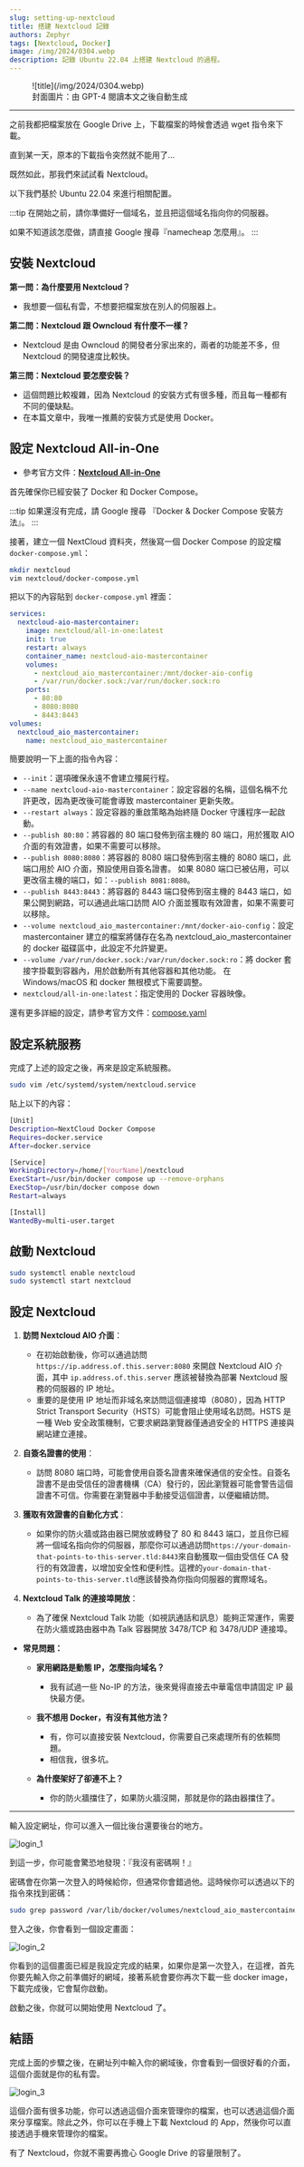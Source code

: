 ```yaml
---
slug: setting-up-nextcloud
title: 搭建 Nextcloud 記錄
authors: Zephyr
tags: [Nextcloud, Docker]
image: /img/2024/0304.webp
description: 記錄 Ubuntu 22.04 上搭建 Nextcloud 的過程。
---
```


<figure>
![title](/img/2024/0304.webp)
<figcaption>封面圖片：由 GPT-4 閱讀本文之後自動生成</figcaption>
</figure>

---

之前我都把檔案放在 Google Drive 上，下載檔案的時候會透過 wget 指令來下載。

直到某一天，原本的下載指令突然就不能用了...

既然如此，那我們來試試看 Nextcloud。

<!-- truncate -->

以下我們基於 Ubuntu 22.04 來進行相關配置。

:::tip
在開始之前，請你準備好一個域名，並且把這個域名指向你的伺服器。

如果不知道該怎麼做，請直接 Google 搜尋『namecheap 怎麼用』。
:::

## 安裝 Nextcloud

**第一問：為什麼要用 Nextcloud？**

- 我想要一個私有雲，不想要把檔案放在別人的伺服器上。

**第二問：Nextcloud 跟 Owncloud 有什麼不一樣？**

- Nextcloud 是由 Owncloud 的開發者分家出來的，兩者的功能差不多，但 Nextcloud 的開發速度比較快。

**第三問：Nextcloud 要怎麼安裝？**

- 這個問題比較複雜，因為 Nextcloud 的安裝方式有很多種，而且每一種都有不同的優缺點。
- 在本篇文章中，我唯一推薦的安裝方式是使用 Docker。

## 設定 Nextcloud All-in-One

- 參考官方文件：[**Nextcloud All-in-One**](https://github.com/nextcloud/all-in-one)

首先確保你已經安裝了 Docker 和 Docker Compose。

:::tip
如果還沒有完成，請 Google 搜尋 『Docker & Docker Compose 安裝方法』。
:::

接著，建立一個 NextCloud 資料夾，然後寫一個 Docker Compose 的設定檔 `docker-compose.yml`：

```bash
mkdir nextcloud
vim nextcloud/docker-compose.yml
```

把以下的內容貼到 `docker-compose.yml` 裡面：

```yaml
services:
  nextcloud-aio-mastercontainer:
    image: nextcloud/all-in-one:latest
    init: true
    restart: always
    container_name: nextcloud-aio-mastercontainer
    volumes:
      - nextcloud_aio_mastercontainer:/mnt/docker-aio-config
      - /var/run/docker.sock:/var/run/docker.sock:ro
    ports:
      - 80:80
      - 8080:8080
      - 8443:8443
volumes:
  nextcloud_aio_mastercontainer:
    name: nextcloud_aio_mastercontainer
```

簡要說明一下上面的指令內容：

- `--init`：選項確保永遠不會建立殭屍行程。
- `--name nextcloud-aio-mastercontainer`：設定容器的名稱，這個名稱不允許更改，因為更改後可能會導致 mastercontainer 更新失敗。
- `--restart always`：設定容器的重啟策略為始終隨 Docker 守護程序一起啟動。
- `--publish 80:80`：將容器的 80 端口發佈到宿主機的 80 端口，用於獲取 AIO 介面的有效證書，如果不需要可以移除。
- `--publish 8080:8080`：將容器的 8080 端口發佈到宿主機的 8080 端口，此端口用於 AIO 介面，預設使用自簽名證書。 如果 8080 端口已被佔用，可以更改宿主機的端口，如：`--publish 8081:8080`。
- `--publish 8443:8443`：將容器的 8443 端口發佈到宿主機的 8443 端口，如果公開到網路，可以通過此端口訪問 AIO 介面並獲取有效證書，如果不需要可以移除。
- `--volume nextcloud_aio_mastercontainer:/mnt/docker-aio-config`：設定 mastercontainer 建立的檔案將儲存在名為 nextcloud_aio_mastercontainer 的 docker 磁碟區中，此設定不允許變更。
- `--volume /var/run/docker.sock:/var/run/docker.sock:ro`：將 docker 套接字掛載到容器內，用於啟動所有其他容器和其他功能。 在 Windows/macOS 和 docker 無根模式下需要調整。
- `nextcloud/all-in-one:latest`：指定使用的 Docker 容器映像。

還有更多詳細的設定，請參考官方文件：[compose.yaml](https://github.com/nextcloud/all-in-one/blob/main/compose.yaml)

## 設定系統服務

完成了上述的設定之後，再來是設定系統服務。

```bash
sudo vim /etc/systemd/system/nextcloud.service
```

貼上以下的內容：

```bash
[Unit]
Description=NextCloud Docker Compose
Requires=docker.service
After=docker.service

[Service]
WorkingDirectory=/home/[YourName]/nextcloud
ExecStart=/usr/bin/docker compose up --remove-orphans
ExecStop=/usr/bin/docker compose down
Restart=always

[Install]
WantedBy=multi-user.target
```

## 啟動 Nextcloud

```bash
sudo systemctl enable nextcloud
sudo systemctl start nextcloud
```

## 設定 Nextcloud

1. **訪問 Nextcloud AIO 介面**：

   - 在初始啟動後，你可以通過訪問 `https://ip.address.of.this.server:8080` 來開啟 Nextcloud AIO 介面，其中 `ip.address.of.this.server` 應該被替換為部署 Nextcloud 服務的伺服器的 IP 地址。
   - 重要的是使用 IP 地址而非域名來訪問這個連接埠（8080），因為 HTTP Strict Transport Security（HSTS）可能會阻止使用域名訪問。HSTS 是一種 Web 安全政策機制，它要求網路瀏覽器僅通過安全的 HTTPS 連接與網站建立連接。

2. **自簽名證書的使用**：

   - 訪問 8080 端口時，可能會使用自簽名證書來確保通信的安全性。自簽名證書不是由受信任的證書機構（CA）發行的，因此瀏覽器可能會警告這個證書不可信。你需要在瀏覽器中手動接受這個證書，以便繼續訪問。

3. **獲取有效證書的自動化方式**：

   - 如果你的防火牆或路由器已開放或轉發了 80 和 8443 端口，並且你已經將一個域名指向你的伺服器，那麼你可以通過訪問`https://your-domain-that-points-to-this-server.tld:8443`來自動獲取一個由受信任 CA 發行的有效證書，以增加安全性和便利性。這裡的`your-domain-that-points-to-this-server.tld`應該替換為你指向伺服器的實際域名。

4. **Nextcloud Talk 的連接埠開放**：
   - 為了確保 Nextcloud Talk 功能（如視訊通話和訊息）能夠正常運作，需要在防火牆或路由器中為 Talk 容器開放 3478/TCP 和 3478/UDP 連接埠。

- **常見問題：**

  - **家用網路是動態 IP，怎麼指向域名？**

    - 我有試過一些 No-IP 的方法，後來覺得直接去中華電信申請固定 IP 最快最方便。

  - **我不想用 Docker，有沒有其他方法？**

    - 有，你可以直接安裝 Nextcloud，你需要自己來處理所有的依賴問題。
    - 相信我，很多坑。

  - **為什麼架好了卻連不上？**

    - 你的防火牆擋住了，如果防火牆沒開，那就是你的路由器擋住了。

---

輸入設定網址，你可以進入一個比後台還要後台的地方。

![login_1](./img/login_1.jpg)

到這一步，你可能會驚恐地發現：『我沒有密碼啊！』

密碼會在你第一次登入的時候給你，但通常你會錯過他。這時候你可以透過以下的指令來找到密碼：

```bash
sudo grep password /var/lib/docker/volumes/nextcloud_aio_mastercontainer/_data/data/configuration.json
```

登入之後，你會看到一個設定畫面：

![login_2](./img/login_2.jpg)

你看到的這個畫面已經是我設定完成的結果，如果你是第一次登入，在這裡，首先你要先輸入你之前準備好的網域，接著系統會要你再次下載一些 docker image，下載完成後，它會幫你啟動。

啟動之後，你就可以開始使用 Nextcloud 了。

## 結語

完成上面的步驟之後，在網址列中輸入你的網域後，你會看到一個很好看的介面，這個介面就是你的私有雲。

![login_3](./img/login_3.jpg)

這個介面有很多功能，你可以透過這個介面來管理你的檔案，也可以透過這個介面來分享檔案。除此之外，你可以在手機上下載 Nextcloud 的 App，然後你可以直接透過手機來管理你的檔案。

有了 Nextcloud，你就不需要再擔心 Google Drive 的容量限制了。
